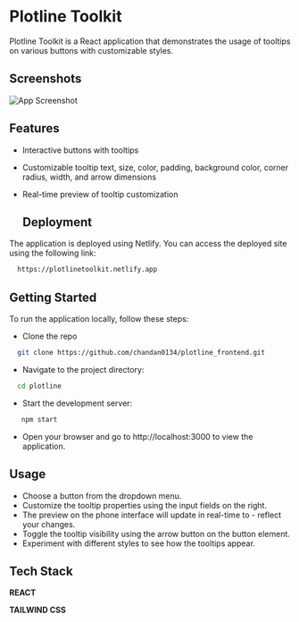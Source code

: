 
# Plotline Toolkit

Plotline Toolkit is a React application that demonstrates the usage of tooltips on various buttons with customizable styles.

## Screenshots

![App Screenshot](https://github.com/chandan0134/plotline_frontend/blob/master/plotline.png?raw=true)
## Features

- Interactive buttons with tooltips
- Customizable tooltip text, size, color, padding, background color, corner radius, width, and arrow dimensions
- Real-time preview of tooltip customization

  ## Deployment

The application is deployed using Netlify. You can access the deployed site using the following link:

```bash
  https://plotlinetoolkit.netlify.app
```

## Getting Started

To run the application locally, follow these steps:

- Clone the repo

```bash
  git clone https://github.com/chandan0134/plotline_frontend.git

```
- Navigate to the project directory:

```bash
  cd plotline
```
- Start the development server:

```bash
   npm start
```
- Open your browser and go to http://localhost:3000 to view the application.

## Usage

- Choose a button from the dropdown menu.
- Customize the tooltip properties using the input fields on the right.
- The preview on the phone interface will update in real-time to - reflect your changes.
- Toggle the tooltip visibility using the arrow button on the button element.
- Experiment with different styles to see how the tooltips appear.


## Tech Stack

**REACT** 

**TAILWIND CSS** 
 
